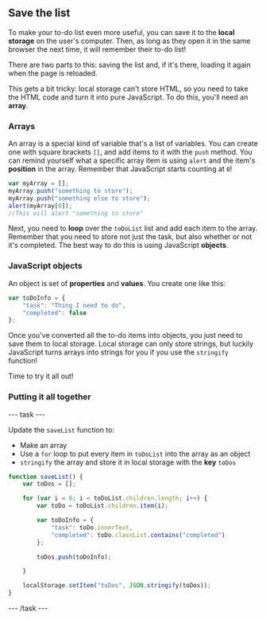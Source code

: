## Save the list
To make your to-do list even more useful, you can save it to the **local storage** on the user's computer. Then, as long as they open it in the same browser the next time, it will remember their to-do list!

There are two parts to this: saving the list and, if it's there, loading it again when the page is reloaded.

This gets a bit tricky: local storage can't store HTML, so you need to take the HTML code and turn it into pure JavaScript. To do this, you'll need an **array**.

### Arrays
An array is a special kind of variable that's a list of variables. You can create one with square brackets `[]`, and add items to it with the `push` method. You can remind yourself what a specific array item is using `alert` and the item's **position** in the array. Remember that JavaScript starts counting at `0`!

```JavaScript
var myArray = [];
myArray.push("something to store");
myArray.push("something else to store");
alert(myArray[0]);
//This will alert "something to store"
```

Next, you need to **loop** over the `toDoList` list and add each item to the array. Remember that you need to store not just the task, but also whether or not it's completed. The best way to do this is using JavaScript **objects**.

### JavaScript objects
An object is set of **properties** and **values**. You create one like this:

```JavaScript
var toDoInfo = {
    "task": "Thing I need to do",
    "completed": false
};
```

Once you've converted all the to-do items into objects, you just need to save them to local storage. Local storage can only store strings, but luckily JavaScript turns arrays into strings for you if you use the `stringify` function!

Time to try it all out!

### Putting it all together

--- task ---

Update the `saveList` function to:
  - Make an array
  - Use a `for` loop to put every item in `toDoList` into the array as an object
  - `stringify` the array and store it in local storage with the **key** `toDos`

```JavaScript
function saveList() {
    var toDos = [];

    for (var i = 0; i < toDoList.children.length; i++) {
        var toDo = toDoList.children.item(i);

        var toDoInfo = {
            "task": toDo.innerText,
            "completed": toDo.classList.contains("completed")
        };

        toDos.push(toDoInfo);

    }

    localStorage.setItem("toDos", JSON.stringify(toDos));
}
```

--- /task ---
